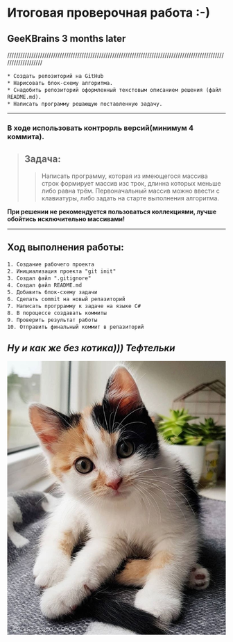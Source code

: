 
# Итоговая проверочная работа :-)
## GeeKBrains 3 months later

///////////////////////////////////////////////////////////////////////////////////////////////////////////////////

    * Создать репозиторий на GitHub 
    * Нарисовать блок-схему алгоритма.
    * Снадобить репозиторий оформленный текстовым описанием решения (файл README.md).
    * Написать программу решающую поставленную задачу.

___
### __В ходе использовать контрорль версий(минимум 4 коммита).__

>## Задача:
>>Написать программу, которая из имеющегося массива строк формирует массив изс трок, длинна которых меньше либо равна трём. 
Первоначальный массив можно ввести с клавиатуры, либо задать на старте выполнения алгоритма. 

__При решении не рекомендуется пользоваться коллекциями, лучше обойтись исключительно массивами!__
___
## __Ход выполнения работы:__

    1. Создание рабочего проекта
    2. Инициализация проекта "git init"
    3. Создал файл ".gitignore"
    4. Создал файл README.md
    5. Добавить блок-схему задачи
    6. Сделать commit на новый репазиторий
    7. Написать прогррамму к задаче на языке C#
    8. В пороцессе создавать коммиты
    9. Проверить результат работы
    10. Отправить финальный коммит в репазиторий
    

## ___Ну и как же без котика))) Тефтельки___

![cat](cat.jpg)







